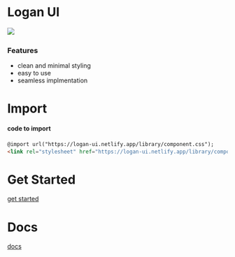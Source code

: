 

# Logan UI

![](<img src = "./images/figma-1.svg" alt="logo"/>)


### Features

- clean and minimal styling
- easy to use
- seamless implmentation



Import
=============


#### code to import

```html
@import url("https://logan-ui.netlify.app/library/component.css");
<link rel="stylesheet" href="https://logan-ui.netlify.app/library/component.css">

```

# Get Started

[get started](https://logan-ui.netlify.app/ )

# Docs

[docs](https://logan-ui.netlify.app/docs.html)
